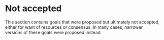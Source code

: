 # Not accepted

This section contains goals that were proposed but ultimately not accepted, either for want of resources or consensus. In many cases, narrower versions of these goals were proposed instead.

<!-- GOALS NOT ACCEPTED -->